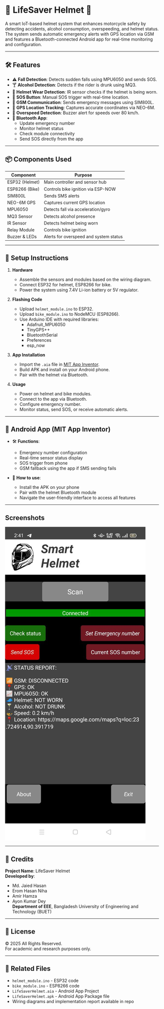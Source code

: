# 🧢 LifeSaver Helmet 🚨

A smart IoT-based helmet system that enhances motorcycle safety by detecting accidents, alcohol consumption, overspeeding, and helmet status. The system sends automatic emergency alerts with GPS location via GSM and features a Bluetooth-connected Android app for real-time monitoring and configuration.

---

## 🛠️ Features

- ⚠️ **Fall Detection**: Detects sudden falls using MPU6050 and sends SOS.
- 🍸 **Alcohol Detection**: Detects if the rider is drunk using MQ3.
- 🧢 **Helmet Wear Detection**: IR sensor checks if the helmet is being worn.
- 🚨 **SOS Button**: Manual SOS trigger with real-time location.
- 📡 **GSM Communication**: Sends emergency messages using SIM800L.
- 📍 **GPS Location Tracking**: Captures accurate coordinates via NEO-6M.
- 🚦 **Overspeed Detection**: Buzzer alert for speeds over 80 km/h.
- 📲 **Bluetooth App**:
  - Update emergency number
  - Monitor helmet status
  - Check module connectivity
  - Send SOS directly from the app

---

## 📦 Components Used

| Component        | Purpose                              |
|------------------|--------------------------------------|
| ESP32 (Helmet)   | Main controller and sensor hub       |
| ESP8266 (Bike)   | Controls bike ignition via ESP-NOW   |
| SIM800L          | Sends SMS alerts                     |
| NEO-6M GPS       | Captures current GPS location        |
| MPU6050          | Detects fall via acceleration/gyro  |
| MQ3 Sensor       | Detects alcohol presence             |
| IR Sensor        | Detects helmet being worn            |
| Relay Module     | Controls bike ignition               |
| Buzzer & LEDs    | Alerts for overspeed and system status |

---

## 🔧 Setup Instructions

1. **Hardware**
   - Assemble the sensors and modules based on the wiring diagram.
   - Connect ESP32 for helmet, ESP8266 for bike.
   - Power the system using 7.4V Li-ion battery or 5V regulator.

2. **Flashing Code**
   - Upload `helmet_module.ino` to ESP32.
   - Upload `bike_module.ino` to NodeMCU (ESP8266).
   - Use Arduino IDE with required libraries:
     - Adafruit_MPU6050
     - TinyGPS++
     - BluetoothSerial
     - Preferences
     - esp_now

3. **App Installation**
   - Import the `.aia` file in [MIT App Inventor](https://appinventor.mit.edu/).
   - Build APK and install on your Android phone.
   - Pair with the helmet via Bluetooth.

4. **Usage**
   - Power on helmet and bike modules.
   - Connect to the app via Bluetooth.
   - Configure emergency number.
   - Monitor status, send SOS, or receive automatic alerts.

---

## 📱 Android App (MIT App Inventor)

- 🛠️ **Functions**:
  - Emergency number configuration
  - Real-time sensor status display
  - SOS trigger from phone
  - GSM fallback using the app if SMS sending fails

- 📲 **How to use**:
  - Install the APK on your phone
  - Pair with the helmet Bluetooth module
  - Navigate the user-friendly interface to access all features


---
## Screenshots
![Homepage](https://raw.githubusercontent.com/jh-emon002/LifeSaverHelmet/master/images/app_status.jpg)




---
## 👥 Credits

**Project Name**: LifeSaver Helmet  
**Developed by**:  
- Md. Jaied Hasan  
- Erom Hasan Niha  
- Amir Hamza  
- Ayon Kumar Dey  
**Department of EEE**, Bangladesh University of Engineering and Technology (BUET)

---

## 📜 License

© 2025 All Rights Reserved.  
For academic and research purposes only.

---

## 📎 Related Files

- `helmet_module.ino` - ESP32 code  
- `bike_module.ino` - ESP8266 code  
- `LifeSaverHelmet.aia` - Android App Project
-  `LifeSaverHelmet.apk` - Android App Package file  
- Wiring diagrams and implementation report available in repo
